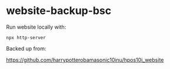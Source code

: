 # website-backup-bsc

Run website locally with:
```shell
npx http-server
```
Backed up from:

https://github.com/harrypotterobamasonic10inu/hpos10i_website
